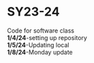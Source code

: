 # SY23-24
Code for software class<br>
<b>1/4/24</b>-setting up repository<br>
<b>1/5/24</b>-Updating local<br>
<b>1/8/24</b>-Monday update<br>
